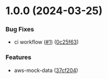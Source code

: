 # 1.0.0 (2024-03-25)


### Bug Fixes

* ci workflow ([#1](https://github.com/ShellXploit/aws-mock-data/issues/1)) ([0c25f63](https://github.com/ShellXploit/aws-mock-data/commit/0c25f63fe4638540e37bbbf768f963e116a986f9))


### Features

* aws-mock-data ([37cf204](https://github.com/ShellXploit/aws-mock-data/commit/37cf204308e857d50bdeb4b9a7f9c1997bb450cb))

